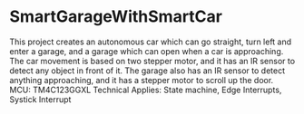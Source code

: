 # SmartGarageWithSmartCar
This project creates an autonomous car which can go straight, turn left and enter a garage, and a garage which can open when a car is
approaching. The car movement is based on two stepper motor, and it has an IR sensor to detect any object in front of it. The garage also 
has an IR sensor to detect anything approaching, and it has a stepper motor to scroll up the door. 
MCU: TM4C123GGXL
Technical Applies: State machine, Edge Interrupts, Systick Interrupt
